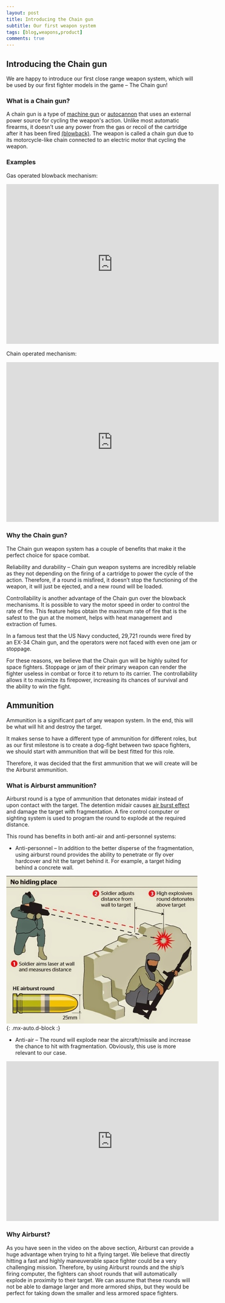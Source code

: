```yaml
---
layout: post
title: Introducing the Chain gun
subtitle: Our first weapon system
tags: [blog,weapons,product]
comments: true
---
```


## Introducing the Chain gun

We are happy to introduce our first close range weapon system, which will be used by our first fighter models in the game – The Chain gun!

### What is a Chain gun?

A chain gun is a type of [machine gun]( https://en.wikipedia.org/wiki/Machine_gun) or [autocannon](https://en.wikipedia.org/wiki/Autocannon) that uses an external power source for cycling the weapon's action. Unlike most automatic firearms, it doesn’t use any power from the gas or recoil of the cartridge after it has been fired [(blowback)]( https://en.wikipedia.org/wiki/Blowback_(firearms)). The weapon is called a chain gun due to its motorcycle-like chain connected to an electric motor that cycling the weapon.

### Examples

Gas operated blowback mechanism:

<iframe width="560" height="420" src="https://www.youtube.com/watch?v=60ksyOJyOZg" frameborder="0" allowfullscreen>
</iframe>


Chain operated mechanism:

<iframe width="560" height="420" src="https://www.youtube.com/watch?v=CAqWpfMApIs" frameborder="0" allowfullscreen></iframe>

### Why the Chain gun?

The Chain gun weapon system has a couple of benefits that make it the perfect choice for space combat. 

Reliability and durability – Chain gun weapon systems are incredibly reliable as they not depending on the firing of a cartridge to power the cycle of the action. Therefore, if a round is misfired, it doesn’t stop the functioning of the weapon, it will just be ejected, and a new round will be loaded.

Controllability is another advantage of the Chain gun over the blowback mechanisms.  It is possible to vary the motor speed in order to control the rate of fire. This feature helps obtain the maximum rate of fire that is the safest to the gun at the moment, helps with heat management and extraction of fumes. 

In a famous test that the US Navy conducted, 29,721 rounds were fired by an EX-34 Chain gun, and the operators were not faced with even one jam or stoppage. 

For these reasons, we believe that the Chain gun will be highly suited for space fighters. Stoppage or jam of their primary weapon can render the fighter useless in combat or force it to return to its carrier. The controllability allows it to maximize its firepower, increasing its chances of survival and the ability to win the fight. 

## Ammunition 

Ammunition is a significant part of any weapon system. In the end, this will be what will hit and destroy the target.

It makes sense to have a different type of ammunition for different roles, but as our first milestone is to create a dog-fight between two space fighters, we should start with ammunition that will be best fitted for this role.

Therefore, it was decided that the first ammunition that we will create will be the Airburst ammunition. 

### What is Airburst ammunition?

Airburst round is a type of ammunition that detonates midair instead of upon contact with the target. The detention midair causes [air burst effect](https://en.wikipedia.org/wiki/Air_burst) and damage the target with fragmentation. A fire control computer or sighting system is used to program the round to explode at the required distance.

This round has benefits in both anti-air and anti-personnel systems:

- Anti-personnel – In addition to the better disperse of the fragmentation, using airburst round provides the ability to penetrate or fly over hardcover and hit the target behind it. For example, a target hiding behind a concrete wall. 

![Airbust](/assets/img/airburst.jpg){: .mx-auto.d-block :}

- Anti-air – The round will explode near the aircraft/missile and increase the chance to hit with fragmentation.  Obviously, this use is more relevant to our case. 

<iframe width="560" height="420" src="https://www.youtube.com/watch?v=bdwjcayPuag" frameborder="0" allowfullscreen></iframe>

### Why Airburst?

As you have seen in the video on the above section, Airburst can provide a huge advantage when trying to hit a flying target. We believe that directly hitting a fast and highly maneuverable space fighter could be a very challenging mission. Therefore, by using Airburst rounds and the ship’s firing computer, the fighters can shoot rounds that will automatically explode in proximity to their target. We can assume that these rounds will not be able to damage larger and more armored ships, but they would be perfect for taking down the smaller and less armored space fighters. 


